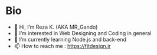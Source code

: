 # Bio #
- 👋 Hi, I’m Reza K. (AKA MR_Gando)
- 👀 I’m interested in Web Designing and Coding in general 
- 🌱 I’m currently learning Node.js and back-end
- 📫 How to reach me : https://fitdesign.ir
